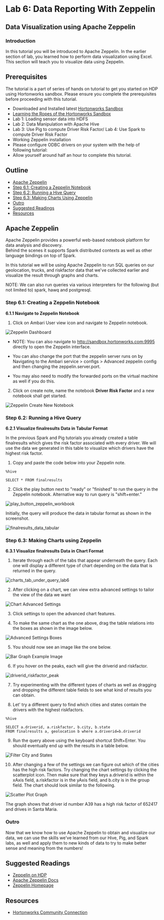 # Lab 6: Data Reporting With Zeppelin

## Data Visualization using Apache Zeppelin

### Introduction

In this tutorial you will be introduced to Apache Zeppelin. In the earlier section of lab, you learned how to perform data visualization 
using Excel. This section will teach you to visualize data using Zeppelin.

## Prerequisites

The tutorial is a part of series of hands on tutorial to get you started on HDP using Hortonworks sandbox. Please ensure you complete the prerequisites before proceeding with this tutorial.

*   Downloaded and Installed latest [Hortonworks Sandbox](http://hortonworks.com/products/hortonworks-sandbox/#install)
*   [Learning the Ropes of the Hortonworks Sandbox](http://hortonworks.com/hadoop-tutorial/learning-the-ropes-of-the-hortonworks-sandbox/)
*   Lab 1: Loading sensor data into HDFS
*   Lab 2: Data Manipulation with Apache Hive
*   Lab 3: Use Pig to compute Driver Risk Factor/ Lab 4: Use Spark to compute Driver Risk Factor
*   Working Zeppelin installation
*   Please configure ODBC drivers on your system with the help of following tutorial:
*   Allow yourself around half an hour to complete this tutorial.

## Outline

*   [Apache Zeppelin](#apache-zeppelin)
*   [Step 6.1: Creating a Zeppelin Notebook](#step6.1)
*   [Step 6.2: Running a Hive Query](#step6.2)
*   [Step 6.3: Making Charts Using Zeppelin](#step6.3)
*   [Outro](#outro)
*   [Suggested Readings](#suggested-readings)
*   [Resources](#resources)

## Apache Zeppelin <a id="apache-zeppelin"></a>

Apache Zeppelin provides a powerful web-based notebook platform for data analysis and discovery.  
Behind the scenes it supports Spark distributed contexts as well as other language bindings on top of Spark.

In this tutorial we will be using Apache Zeppelin to run SQL queries on our geolocation, trucks, and 
riskfactor data that we've collected earlier and visualize the result through graphs and charts.

NOTE: We can also run queries via various interpreters for the following (but not limited to) spark, hawq and postgresql.

### Step 6.1: Creating a Zeppelin Notebook <a id="step6.1"></a>

**6.1.1 Navigate to Zeppelin Notebook**

1) Click on Ambari User view icon and navigate to Zeppelin notebook.

![Zeppelin Dashboard](/assets/hello-hdp/zeppelin_dashboard.png)

- NOTE: You can also navigate to http://sandbox.hortonworks.com:9995 directly to open the Zeppelin interface.

- You can also change the port that the zeppelin server runs on by Navigating to the Ambari service > configs > Advanced zeppelin config and then changing the zeppelin.server.port.
- You may also need to modify the forwarded ports on the virtual machine as well if you do this.

2) Click on create note, name the notebook **Driver Risk Factor** and a new notebook shall get started.

![Zeppelin Create New Notebook](/assets/hello-hdp/zeppelin_create_new_notebook.png)

### Step 6.2: Running a Hive Query <a id="step6.2"></a>

**6.2.1 Visualize finalresults Data in Tabular Format**

In the previous Spark and Pig tutorials you already created a table finalresults which gives the risk factor 
associated with every driver. We will use the data we generated in this table to visualize which drivers have the highest risk factor.

1) Copy and paste the code below into your Zeppelin note.

~~~
%hive

SELECT * FROM finalresults
~~~

2) Click the play button next to "ready" or "finished" to run the query in the Zeppelin notebook. 
Alternative way to run query is "shift+enter."


![play_button_zeppelin_workbook](/assets/hello-hdp/play_button_lab6.png)

Initially, the query will produce the data in tabular format as shown in the screenshot.

![finalresults_data_tabular](/assets/hello-hdp/finalresults_data_tabular_lab6.png)

### Step 6.3: Making Charts using Zeppelin <a id="step6.3"></a>

**6.3.1 Visualize finalresults Data in Chart Format**

1) Iterate through each of the tabs that appear underneath the query. 
Each one will display a different type of chart depending on the data that is returned in the query.

![charts_tab_under_query_lab6](/assets/hello-hdp/charts_tab_under_query_lab6.png)

2) After clicking on a chart, we can view extra advanced settings to tailor the view of the data we want

![Chart Advanced Settings](/assets/hello-hdp/advanced_settings_chart_lab6.png)

3) Click settings to open the advanced chart features.

4) To make the same chart as the one above, drag the table relations into the boxes as shown in the image below.

![Advanced Settings Boxes](/assets/hello-hdp/advanced_settings_boxes_lab6.png)

5) You should now see an image like the one below.

![Bar Graph Example Image](/assets/hello-hdp/bar_graph_chart_ex_lab6.png)

6) If you hover on the peaks, each will give the driverid and riskfactor.

![driverid_riskfactor_peak](/assets/hello-hdp/driverid_riskfactor_peak_lab6.png)

7) Try experimenting with the different types of charts as well as dragging and 
dropping the different table fields to see what kind of results you can obtain.

8) Let' try a different query to find which cities and states contain the drivers with the highest riskfactors.

~~~
%hive

SELECT a.driverid, a.riskfactor, b.city, b.state 
FROM finalresults a, geolocation b where a.driverid=b.driverid
~~~

9) Run the query above using the keyboard shortcut Shift+Enter. 
You should eventually end up with the results in a table below.

![Filter City and States](/assets/hello-hdp/filter_city_states_lab6.png)

10) After changing a few of the settings we can figure out which of the cities has the high risk factors. 
Try changing the chart settings by clicking the scatterplot icon. Then make sure that they keys a.driverid 
is within the xAxis field, a.riskfactor is in the yAxis field, and b.city is in the group field. 
The chart should look similar to the following.

![Scatter Plot Graph](/assets/hello-hdp/scatter_plot_lab6.png)

The graph shows that driver id number A39 has a high risk factor of 652417 and drives in Santa Maria.  

### Outro <a id="outro"></a>

Now that we know how to use Apache Zeppelin to obtain and visualize our data, we can use the skills 
we've learned from our Hive, Pig, and Spark labs, as well and apply them to new kinds of data to 
try to make better sense and meaning from the numbers!

## Suggested Readings <a id="suggested-readings"></a>

- [Zeppelin on HDP](http://hortonworks.com/hadoop/zeppelin/)
- [Apache Zeppelin Docs](https://zeppelin.incubator.apache.org/docs/)
- [Zeppelin Homepage](https://zeppelin.incubator.apache.org/)

## Resources <a id="resources"></a>
- [Hortonworks Community Connection](https://community.hortonworks.com/answers/index.html)
